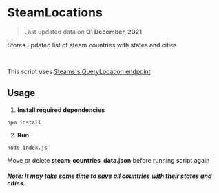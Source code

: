 # SteamLocations
 >Last updated data on **01 December, 2021**

 Stores updated list of steam countries with states and cities
 

 <br />
 
 This script uses [Steams's QueryLocation endpoint](https://steamcommunity.com/actions/QueryLocations/)
 
 ## Usage
 
 1. **Install required dependencies**
 ```
 npm install
 ```
 
 2. **Run**
 ```
 node index.js
 ```
 
 Move or delete **steam_countries_data.json** before running script again
 
 
 ##### Note: *It may take some time to save all countries with their states and cities.*
